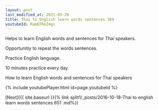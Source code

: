 ```yaml
---
layout: post
last_modified_at: 2021-03-29
title: Thai to English learn words sentences 369 
youtubeId: RamEFRkZ4gc
---
```

 
 
Helps to learn English words and sentences for Thai speakers.

Opportunitiy to repeat the words sentences. 

Practice English language. 
 
10 minutes practice every day. 
 
How to learn English words and sentences for Thai speakers 
 
{% include youtubePlayer.html id=page.youtubeId %}
 
 
[Next]({{ site.baseurl }}{% link  split1/_posts/2016-10-18-Thai to english learn words sentences 651 .md%})
 
